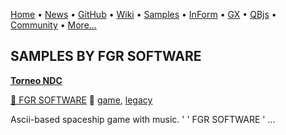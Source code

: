 [Home](https://qb64.com) • [News](../news.md) • [GitHub](https://github.com/QB64Official/qb64) • [Wiki](wiki.md) • [Samples](../samples.md) • [InForm](../inform.md) • [GX](../gx.md) • [QBjs](../qbjs.md) • [Community](../community.md) • [More...](../more.md)

## SAMPLES BY FGR SOFTWARE

**[Torneo NDC](torneo-ndc/index.md)**

[🐝 FGR SOFTWARE](fgr-software.md) 🔗 [game](game.md), [legacy](legacy.md)

Ascii-based spaceship game with music.  ' '                               FGR SOFTWARE '         ...
